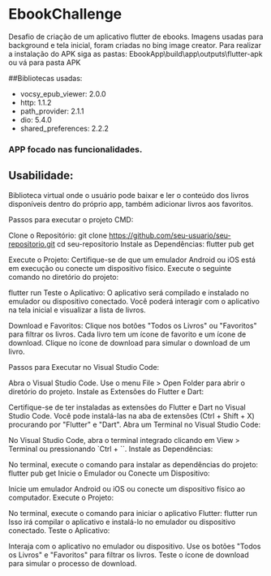 # EbookChallenge

Desafio de criação de um aplicativo flutter de ebooks.
Imagens usadas para background e tela inicial, foram criadas no bing image creator.
Para realizar a instalação do APK siga as pastas: EbookApp\build\app\outputs\flutter-apk ou vá para pasta APK

##Bibliotecas usadas:
- vocsy_epub_viewer: 2.0.0
- http: 1.1.2
-  path_provider: 2.1.1
-  dio: 5.4.0
- shared_preferences: 2.2.2

### APP focado nas funcionalidades.

## Usabilidade:

Biblioteca virtual onde o usuário pode baixar e ler o conteúdo dos livros disponíveis dentro do próprio app, 
também adicionar livros aos favoritos.


Passos para executar o projeto CMD:

Clone o Repositório: git clone https://github.com/seu-usuario/seu-repositorio.git
cd seu-repositorio
Instale as Dependências: flutter pub get

Execute o Projeto:
Certifique-se de que um emulador Android ou iOS está em execução ou conecte um dispositivo físico.
Execute o seguinte comando no diretório do projeto:

flutter run
Teste o Aplicativo:
O aplicativo será compilado e instalado no emulador ou dispositivo conectado. Você poderá interagir com o aplicativo na tela inicial e visualizar a lista de livros.

Download e Favoritos:
Clique nos botões "Todos os Livros" ou "Favoritos" para filtrar os livros.
Cada livro tem um ícone de favorito e um ícone de download. Clique no ícone de download para simular o download de um livro.



Passos para Executar no Visual Studio Code:

Abra o Visual Studio Code.
Use o menu File > Open Folder para abrir o diretório do projeto.
Instale as Extensões do Flutter e Dart:

Certifique-se de ter instaladas as extensões do Flutter e Dart no Visual Studio Code. Você pode instalá-las na aba de extensões (Ctrl + Shift + X) procurando por "Flutter" e "Dart".
Abra um Terminal no Visual Studio Code:

No Visual Studio Code, abra o terminal integrado clicando em View > Terminal ou pressionando `Ctrl + ``.
Instale as Dependências:

No terminal, execute o comando para instalar as dependências do projeto:
flutter pub get
Inicie o Emulador ou Conecte um Dispositivo:

Inicie um emulador Android ou iOS ou conecte um dispositivo físico ao computador.
Execute o Projeto:

No terminal, execute o comando para iniciar o aplicativo Flutter:
flutter run
Isso irá compilar o aplicativo e instalá-lo no emulador ou dispositivo conectado.
Teste o Aplicativo:

Interaja com o aplicativo no emulador ou dispositivo. Use os botões "Todos os Livros" e "Favoritos" para filtrar os livros. Teste o ícone de download para simular o processo de download.